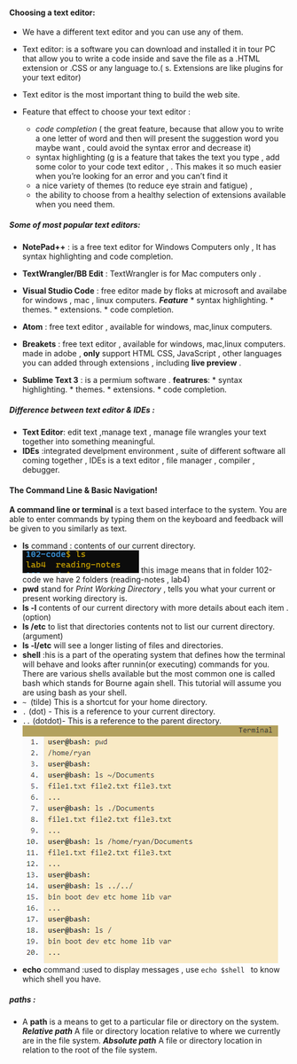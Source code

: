 #### Choosing a text editor:
* We have a different text editor and you can use any of them.
* Text editor: is a software you can download and installed it in tour PC  that allow you to write a code inside and save the file as a .HTML extension or .CSS or any language to.( s. Extensions are like plugins for your text editor)
* Text editor is the most important thing to build the web site.
* Feature that effect to choose your text editor :

     * _code completion_ ( the great feature, because that allow you to write a one letter of word and then will present the suggestion word you maybe want , could avoid the syntax error and decrease it)
     * syntax highlighting (g is a feature that takes the text you type , add some color to your code text editor , . This makes it so much easier when you’re looking for an error and you can’t find it
     * a nice variety of themes (to reduce eye strain and fatigue) , 
     * the ability to choose from a healthy selection of extensions available when you need them.

##### Some of most popular text editors:
* **NotePad++** : is a free text editor for Windows Computers only , It has syntax highlighting and code completion.
* **TextWrangler/BB Edit** : TextWrangler is for Mac computers only .
* **Visual Studio Code** : free editor made by floks at microsoft and availabe for windows , mac , linux computers.
     ***Feature*** 
         * syntax highlighting.
         * themes.
         * extensions.
         * code completion.
* **Atom** : free text editor , available for windows, mac,linux computers.

*  **Breakets** : free text editor , available  for windows, mac,linux computers. made in adobe , **only** support HTML CSS, JavaScript , other languages you can added through extensions , including **live preview** .

* **Sublime Text 3** : is a permium software .
     **featrures**:
         * syntax highlighting.
         * themes.
         * extensions.
         * code completion.

##### Difference between *text editor & IDEs* :
 * **Text Editor**: edit text ,manage text , manage file wrangles your text together into something meaningful.
 * **IDEs** :integrated develpment environment , suite of different software all coming together  , IDEs is a text editor , file manager , compiler , debugger.


#### The Command Line & Basic Navigation! 
**A command line or terminal** is a text based interface to the system. You are able to enter commands by typing them on the keyboard and feedback will be given to you similarly as text.
* **ls** command : contents of our current directory. 
      ![ls img](ls.png)
      this image means that in folder 102-code we have 2 folders (reading-notes , lab4)
* **pwd** stand for *Print Working Directory* , tells you what your current or present working directory is.
* **ls -l** contents of our current directory with more details about each item .(option)
* **ls /etc** to list that directories contents not to list our current directory. (argument)
* **ls -l/etc** will see a longer listing of files and directories.
* **shell** :his is a part of the operating system that defines how the terminal will behave and looks after runnin(or executing) commands for you. There are various shells available but the most common one is called bash which stands for Bourne again shell. This tutorial will assume you are using bash as your shell.
* `~ `(tilde) This is a shortcut for your home directory.
* `.` (dot) - This is a reference to your current directory.
* `..` (dotdot)- This is a reference to the parent directory.
![command img](command.PNG)
* **echo** command :used to display messages , use `echo $shell ` to know which shell you have.

##### paths :
* A **path** is a means to get to a particular file or directory on the system. 
***Relative path*** A file or directory location relative to where we currently are in the file system.
***Absolute path*** A file or directory location in relation to the root of the file system.
 




